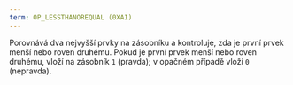 ```yaml
---
term: OP_LESSTHANOREQUAL (0XA1)
---
```


Porovnává dva nejvyšší prvky na zásobníku a kontroluje, zda je první prvek menší nebo roven druhému. Pokud je první prvek menší nebo roven druhému, vloží na zásobník `1` (pravda); v opačném případě vloží `0` (nepravda).